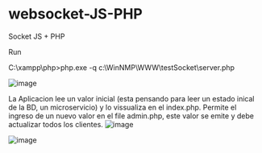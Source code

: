 # websocket-JS-PHP
Socket JS + PHP

Run

C:\xampp\php>php.exe -q c:\\WinNMP\WWW\testSocket\server.php

![image](https://user-images.githubusercontent.com/8170372/196277592-80f988bf-6ab3-4ab5-8c45-daa00eab968a.png)


La Aplicacion lee un valor inicial (esta pensando para leer un estado inical de la BD, un microservicio) y lo vissualiza en el index.php.
Permite el ingreso de un nuevo valor en el file admin.php, este valor se emite y debe actualizar todos los clientes.
![image](https://user-images.githubusercontent.com/8170372/196277035-faf4f387-fe6e-4218-94be-afc8f6b21833.png)

![image](https://user-images.githubusercontent.com/8170372/196277463-fb4ee129-1969-4f76-80ec-55adb7547140.png)


